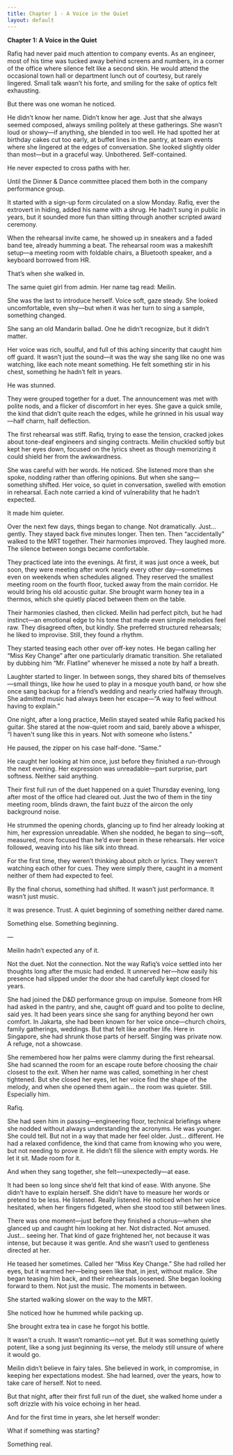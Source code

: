 ```yaml
---
title: Chapter 1 - A Voice in the Quiet
layout: default
---
```

**Chapter 1: A Voice in the Quiet**

Rafiq had never paid much attention to company events. As an engineer, most of his time was tucked away behind screens and numbers, in a corner of the office where silence felt like a second skin. He would attend the occasional town hall or department lunch out of courtesy, but rarely lingered. Small talk wasn’t his forte, and smiling for the sake of optics felt exhausting.

But there was one woman he noticed.

He didn’t know her name. Didn’t know her age. Just that she always seemed composed, always smiling politely at these gatherings. She wasn’t loud or showy—if anything, she blended in too well. He had spotted her at birthday cakes cut too early, at buffet lines in the pantry, at team events where she lingered at the edges of conversation. She looked slightly older than most—but in a graceful way. Unbothered. Self-contained. 

He never expected to cross paths with her.

Until the Dinner & Dance committee placed them both in the company performance group.

It started with a sign-up form circulated on a slow Monday. Rafiq, ever the extrovert in hiding, added his name with a shrug. He hadn’t sung in public in years, but it sounded more fun than sitting through another scripted award ceremony.

When the rehearsal invite came, he showed up in sneakers and a faded band tee, already humming a beat. The rehearsal room was a makeshift setup—a meeting room with foldable chairs, a Bluetooth speaker, and a keyboard borrowed from HR.

That’s when she walked in.

The same quiet girl from admin. Her name tag read: Meilin.

She was the last to introduce herself. Voice soft, gaze steady. She looked uncomfortable, even shy—but when it was her turn to sing a sample, something changed.

She sang an old Mandarin ballad. One he didn’t recognize, but it didn’t matter.

Her voice was rich, soulful, and full of this aching sincerity that caught him off guard. It wasn’t just the sound—it was the way she sang like no one was watching, like each note meant something. He felt something stir in his chest, something he hadn’t felt in years.

He was stunned.

They were grouped together for a duet. The announcement was met with polite nods, and a flicker of discomfort in her eyes. She gave a quick smile, the kind that didn’t quite reach the edges, while he grinned in his usual way—half charm, half deflection.

The first rehearsal was stiff. Rafiq, trying to ease the tension, cracked jokes about tone-deaf engineers and singing contracts. Meilin chuckled softly but kept her eyes down, focused on the lyrics sheet as though memorizing it could shield her from the awkwardness.

She was careful with her words. He noticed. She listened more than she spoke, nodding rather than offering opinions. But when she sang—something shifted. Her voice, so quiet in conversation, swelled with emotion in rehearsal. Each note carried a kind of vulnerability that he hadn’t expected.

It made him quieter.

Over the next few days, things began to change. Not dramatically. Just… gently. They stayed back five minutes longer. Then ten. Then “accidentally” walked to the MRT together. Their harmonies improved. They laughed more. The silence between songs became comfortable.

They practiced late into the evenings. At first, it was just once a week, but soon, they were meeting after work nearly every other day—sometimes even on weekends when schedules aligned. They reserved the smallest meeting room on the fourth floor, tucked away from the main corridor. He would bring his old acoustic guitar. She brought warm honey tea in a thermos, which she quietly placed between them on the table.

Their harmonies clashed, then clicked. Meilin had perfect pitch, but he had instinct—an emotional edge to his tone that made even simple melodies feel raw. They disagreed often, but kindly. She preferred structured rehearsals; he liked to improvise. Still, they found a rhythm.

They started teasing each other over off-key notes. He began calling her “Miss Key Change” after one particularly dramatic transition. She retaliated by dubbing him “Mr. Flatline” whenever he missed a note by half a breath.

Laughter started to linger. In between songs, they shared bits of themselves—small things, like how he used to play in a mosque youth band, or how she once sang backup for a friend’s wedding and nearly cried halfway through. She admitted music had always been her escape—“A way to feel without having to explain.”

One night, after a long practice, Meilin stayed seated while Rafiq packed his guitar. She stared at the now-quiet room and said, barely above a whisper, “I haven't sung like this in years. Not with someone who listens.”

He paused, the zipper on his case half-done. “Same.”

He caught her looking at him once, just before they finished a run-through the next evening. Her expression was unreadable—part surprise, part softness. Neither said anything.

Their first full run of the duet happened on a quiet Thursday evening, long after most of the office had cleared out. Just the two of them in the tiny meeting room, blinds drawn, the faint buzz of the aircon the only background noise.

He strummed the opening chords, glancing up to find her already looking at him, her expression unreadable. When she nodded, he began to sing—soft, measured, more focused than he’d ever been in these rehearsals. Her voice followed, weaving into his like silk into thread.

For the first time, they weren’t thinking about pitch or lyrics. They weren’t watching each other for cues. They were simply there, caught in a moment neither of them had expected to feel.

By the final chorus, something had shifted. It wasn’t just performance. It wasn’t just music.

It was presence. Trust. A quiet beginning of something neither dared name.

Something else. Something beginning.

—

Meilin hadn’t expected any of it.

Not the duet. Not the connection. Not the way Rafiq’s voice settled into her thoughts long after the music had ended. It unnerved her—how easily his presence had slipped under the door she had carefully kept closed for years.

She had joined the D&D performance group on impulse. Someone from HR had asked in the pantry, and she, caught off guard and too polite to decline, said yes. It had been years since she sang for anything beyond her own comfort. In Jakarta, she had been known for her voice once—church choirs, family gatherings, weddings. But that felt like another life. Here in Singapore, she had shrunk those parts of herself. Singing was private now. A refuge, not a showcase.

She remembered how her palms were clammy during the first rehearsal. She had scanned the room for an escape route before choosing the chair closest to the exit. When her name was called, something in her chest tightened. But she closed her eyes, let her voice find the shape of the melody, and when she opened them again… the room was quieter. Still. Especially him.

Rafiq.

She had seen him in passing—engineering floor, technical briefings where she nodded without always understanding the acronyms. He was younger. She could tell. But not in a way that made her feel older. Just… different. He had a relaxed confidence, the kind that came from knowing who you were, but not needing to prove it. He didn’t fill the silence with empty words. He let it sit. Made room for it.

And when they sang together, she felt—unexpectedly—at ease.

It had been so long since she’d felt that kind of ease. With anyone. She didn’t have to explain herself. She didn’t have to measure her words or pretend to be less. He listened. Really listened. He noticed when her voice hesitated, when her fingers fidgeted, when she stood too still between lines.

There was one moment—just before they finished a chorus—when she glanced up and caught him looking at her. Not distracted. Not amused. Just... seeing her. That kind of gaze frightened her, not because it was intense, but because it was gentle. And she wasn’t used to gentleness directed at her.

He teased her sometimes. Called her “Miss Key Change.” She had rolled her eyes, but it warmed her—being seen like that, in jest, without malice. She began teasing him back, and their rehearsals loosened. She began looking forward to them. Not just the music. The moments in between.

She started walking slower on the way to the MRT.

She noticed how he hummed while packing up.

She brought extra tea in case he forgot his bottle.

It wasn’t a crush. It wasn’t romantic—not yet. But it was something quietly potent, like a song just beginning its verse, the melody still unsure of where it would go.

Meilin didn’t believe in fairy tales. She believed in work, in compromise, in keeping her expectations modest. She had learned, over the years, how to take care of herself. Not to need.

But that night, after their first full run of the duet, she walked home under a soft drizzle with his voice echoing in her head.

And for the first time in years, she let herself wonder:

What if something was starting?

Something real.

